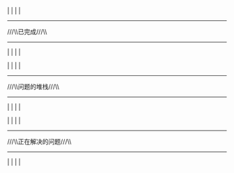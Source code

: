 

|
|
|
|
***
///\\\已完成///\\\
***
|
|
|
|









|
|
|
|
***
///\\\问题的堆栈///\\\
***
|
|
|
|






















|
|
|
|
***
///\\\正在解决的问题///\\\
***
|
|
|
|

































